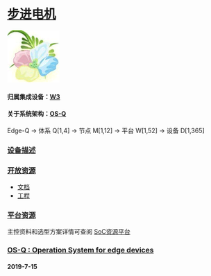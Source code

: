 ﻿# [步进电机](https://github.com/OS-Q/D20)
[![sites](OS-Q/OS-Q.png)](http://www.OS-Q.com)
#### 归属集成设备：[W3](https://github.com/OS-Q/W3)
#### 关于系统架构：[OS-Q](https://github.com/OS-Q/OS-Q)

Edge-Q -> 体系 Q[1,4] -> 节点 M[1,12] -> 平台 W[1,52] -> 设备 D[1,365]

### [设备描述](https://github.com/OS-Q/D20/wiki)


### [开放资源](https://github.com/OS-Q/)

* [文档](docs/)
* [工程](keil/)

### [平台资源](https://github.com/sochub)

主控资料和选型方案详情可查阅
[SoC资源平台](https://github.com/sochub)

### [OS-Q : Operation System for edge devices](http://www.OS-Q.com/Edge/D20)
####  2019-7-15
